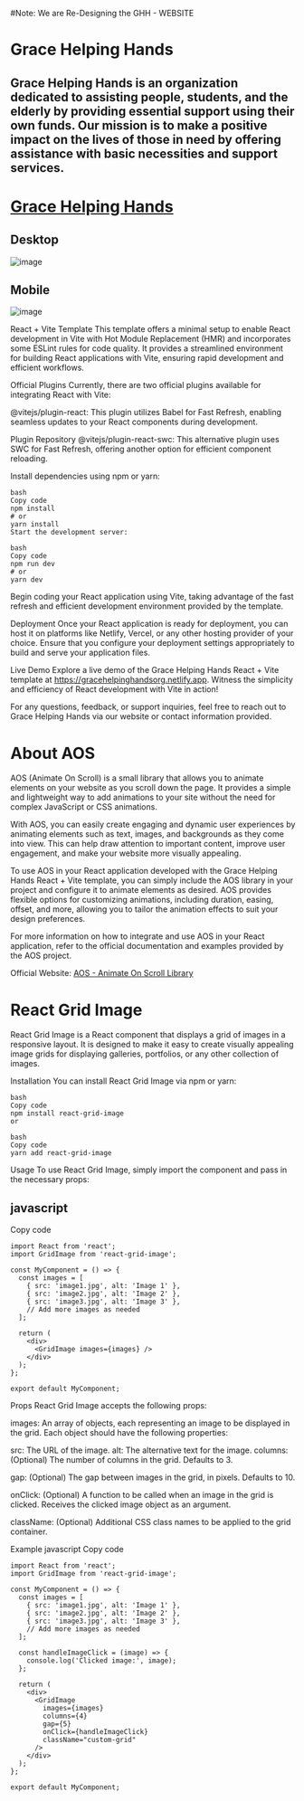 #Note: We are Re-Designing the GHH - WEBSITE
# Grace Helping Hands
## Grace Helping Hands is an organization dedicated to assisting people, students, and the elderly by providing essential support using their own funds. Our mission is to make a positive impact on the lives of those in need by offering assistance with basic necessities and support services.
# [Grace Helping Hands](https://gracehelpinghandsorg.netlify.app)
## Desktop
![image](https://github.com/darshan1005/GHH-org/assets/114302987/b56863c2-a98b-490f-829f-aff1c6205f05)
## Mobile
![image](https://github.com/darshan1005/GHH-org/assets/114302987/9db4fd19-24dc-42df-b099-98a71c563405)


React + Vite Template
This template offers a minimal setup to enable React development in Vite with Hot Module Replacement (HMR) and incorporates some ESLint rules for code quality. It provides a streamlined environment for building React applications with Vite, ensuring rapid development and efficient workflows.

Official Plugins
Currently, there are two official plugins available for integrating React with Vite:

@vitejs/plugin-react: This plugin utilizes Babel for Fast Refresh, enabling seamless updates to your React components during development.

Plugin Repository
@vitejs/plugin-react-swc: This alternative plugin uses SWC for Fast Refresh, offering another option for efficient component reloading.

Install dependencies using npm or yarn:
```
bash
Copy code
npm install
# or
yarn install
Start the development server:

bash
Copy code
npm run dev
# or
yarn dev
```
Begin coding your React application using Vite, taking advantage of the fast refresh and efficient development environment provided by the template.

Deployment
Once your React application is ready for deployment, you can host it on platforms like Netlify, Vercel, or any other hosting provider of your choice. Ensure that you configure your deployment settings appropriately to build and serve your application files.

Live Demo
Explore a live demo of the Grace Helping Hands React + Vite template at https://gracehelpinghandsorg.netlify.app. Witness the simplicity and efficiency of React development with Vite in action!

For any questions, feedback, or support inquiries, feel free to reach out to Grace Helping Hands via our website or contact information provided.

# About AOS

AOS (Animate On Scroll) is a small library that allows you to animate elements on your website as you scroll down the page. It provides a simple and lightweight way to add animations to your site without the need for complex JavaScript or CSS animations.

With AOS, you can easily create engaging and dynamic user experiences by animating elements such as text, images, and backgrounds as they come into view. This can help draw attention to important content, improve user engagement, and make your website more visually appealing.

To use AOS in your React application developed with the Grace Helping Hands React + Vite template, you can simply include the AOS library in your project and configure it to animate elements as desired. AOS provides flexible options for customizing animations, including duration, easing, offset, and more, allowing you to tailor the animation effects to suit your design preferences.

For more information on how to integrate and use AOS in your React application, refer to the official documentation and examples provided by the AOS project.

Official Website: [AOS - Animate On Scroll Library](https://michalsnik.github.io/aos/)

# React Grid Image
React Grid Image is a React component that displays a grid of images in a responsive layout. It is designed to make it easy to create visually appealing image grids for displaying galleries, portfolios, or any other collection of images.

Installation
You can install React Grid Image via npm or yarn:
```
bash
Copy code
npm install react-grid-image
or

bash
Copy code
yarn add react-grid-image
```
Usage
To use React Grid Image, simply import the component and pass in the necessary props:

## javascript
Copy code
```
import React from 'react';
import GridImage from 'react-grid-image';

const MyComponent = () => {
  const images = [
    { src: 'image1.jpg', alt: 'Image 1' },
    { src: 'image2.jpg', alt: 'Image 2' },
    { src: 'image3.jpg', alt: 'Image 3' },
    // Add more images as needed
  ];

  return (
    <div>
      <GridImage images={images} />
    </div>
  );
};

export default MyComponent;
```
Props
React Grid Image accepts the following props:

images: An array of objects, each representing an image to be displayed in the grid. Each object should have the following properties:

src: The URL of the image.
alt: The alternative text for the image.
columns: (Optional) The number of columns in the grid. Defaults to 3.

gap: (Optional) The gap between images in the grid, in pixels. Defaults to 10.

onClick: (Optional) A function to be called when an image in the grid is clicked. Receives the clicked image object as an argument.

className: (Optional) Additional CSS class names to be applied to the grid container.

Example
javascript
Copy code
```
import React from 'react';
import GridImage from 'react-grid-image';

const MyComponent = () => {
  const images = [
    { src: 'image1.jpg', alt: 'Image 1' },
    { src: 'image2.jpg', alt: 'Image 2' },
    { src: 'image3.jpg', alt: 'Image 3' },
    // Add more images as needed
  ];

  const handleImageClick = (image) => {
    console.log('Clicked image:', image);
  };

  return (
    <div>
      <GridImage
        images={images}
        columns={4}
        gap={5}
        onClick={handleImageClick}
        className="custom-grid"
      />
    </div>
  );
};

export default MyComponent;
```
